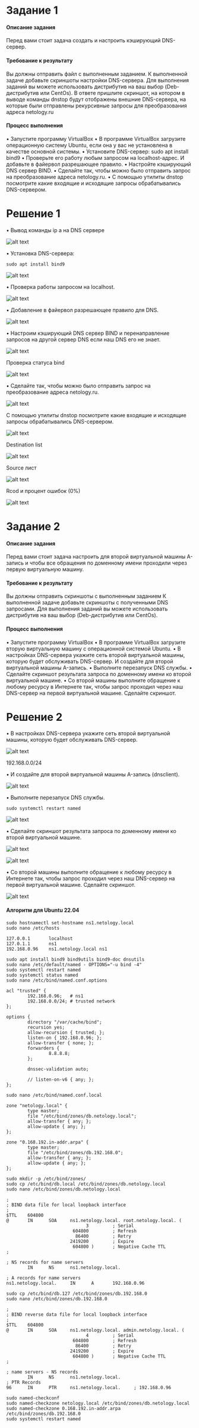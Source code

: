 # Задание 1

#### Описание задания

Перед вами стоит задача создать и настроить кэширующий DNS-сервер.

#### Требование к результату

Вы должны отправить файл с выполненным заданием.
К выполненной задаче добавьте скриншоты настройки DNS-сервера.
Для выполнения заданий вы можете использовать дистрибутив на ваш выбор (Deb-дистрибутив или CentOs).
В ответе пришлите скриншот, на котором в выводе команды dnstop будут отображены внешние DNS-сервера, на которые были отправлены рекурсивные запросы для преобразования адреса netology.ru

#### Процесс выполнения

• Запустите программу VirtualBox
• В программе VirtualBox загрузите операционную систему Ubuntu, если она у вас не установлена в качестве основной системы.
• Установите DNS-сервер: sudo apt install bind9
• Проверьте его работу любым запросом на localhost-адрес. И добавьте в файервол разрешающее правило.
• Настройте кэширующий DNS сервер BIND.
• Сделайте так, чтобы можно было отправить запрос на преобразование адреса netology.ru.
• С помощью утилиты dnstop посмотрите какие входящие и исходящие запросы обрабатывались DNS-сервером.

# Решение 1

• Вывод команды ip a на DNS сервере

![alt text](img/image.png)

• Установка DNS-сервера: 

```
sudo apt install bind9
```

![alt text](img/image-1.png)

• Проверка работы запросом на localhost.

![alt text](img/image-2.png)

• Добавление в файервол разрешающее правило для DNS.

![alt text](img/image-3.png)

• Настроим кэширующий DNS сервер BIND и перенаправление запросов на другой сервер DNS если наш DNS его не знает.

![alt text](img/image-4.png)

Проверка статуса bind

![alt text](img/image-5.png)

• Сделайте так, чтобы можно было отправить запрос на преобразование адреса netology.ru.

![alt text](img/image-6.png)

С помощью утилиты dnstop посмотрите какие входящие и исходящие запросы обрабатывались DNS-сервером.

![alt text](img/image-7.png)

Destination list

![alt text](img/image-8.png)

Source лист

![alt text](img/image-9.png)

Rcod и процент ошибок (0%)

![alt text](img/image-10.png)

# Задание 2

#### Описание задания

Перед вами стоит задача настроить для второй виртуальной машины A-запись и чтобы все обращения по доменному имени проходили через первую виртуальную машину.

#### Требование к результату

Вы должны отправить скриншоты с выполненным заданием
К выполненной задаче добавьте скриншоты с полученными DNS запросами.
Для выполнения заданий вы можете использовать дистрибутив на ваш выбор (Deb-дистрибутив или CentOs).

#### Процесс выполнения

• Запустите программу VirtualBox
• В программе VirtualBox загрузите вторую виртуальную машину с операционной системой Ubuntu.
• В настройках DNS-сервера укажите сеть второй виртуальной машины, которую будет обслуживать DNS-сервер. И создайте для второй виртуальной машины A-запись.
• Выполните перезапуск DNS службы.
• Сделайте скриншот результата запроса по доменному имени ко второй виртуальной машине.
• Со второй машины выполните обращение к любому ресурсу в Интернете так, чтобы запрос проходил через наш DNS-сервер на первой виртуальной машине. Сделайте скриншот.

# Решение 2

• В настройках DNS-сервера укажите сеть второй виртуальной машины, которую будет обслуживать DNS-сервер.

![alt text](img/image-11.png)

192.168.0.0/24

• И создайте для второй виртуальной машины A-запись (dnsclient).

![alt text](img/image-12.png)

• Выполните перезапуск DNS службы.

```
sudo systemctl restart named
```

![alt text](img/image-13.png)

• Сделайте скриншот результата запроса по доменному имени ко второй виртуальной машине.

![alt text](img/image-14.png)

![alt text](img/image-15.png)

• Со второй машины выполните обращение к любому ресурсу в Интернете так, чтобы запрос проходил через наш DNS-сервер на первой виртуальной машине. Сделайте скриншот.

![alt text](img/image-16.png)

#### Алгоритм для Ubuntu 22.04

```
sudo hostnamectl set-hostname ns1.netology.local
sudo nano /etc/hosts
```

```
127.0.0.1       localhost
127.0.1.1       ns1
192.168.0.96    ns1.netology.local ns1
```

```
sudo apt install bind9 bind9utils bind9-doc dnsutils
sudo nano /etc/default/named - OPTIONS="-u bind -4"
sudo systemctl restart named
sudo systemctl status named
sudo nano /etc/bind/named.conf.options
```

```
acl "trusted" {
        192.168.0.96;   # ns1
        192.168.0.0/24; # trusted network
};

options {
        directory "/var/cache/bind";
        recursion yes;
        allow-recursion { trusted; };
        listen-on { 192.168.0.96; };
        allow-transfer { none; };
        forwarders {
                8.8.8.8;
        };

        dnssec-validation auto;

        // listen-on-v6 { any; };
};
```

```
sudo nano /etc/bind/named.conf.local
```

```
zone "netology.local" {
        type master;
        file "/etc/bind/zones/db.netology.local";
        allow-transfer { any; };
        allow-update { any; };
};

zone "0.168.192.in-addr.arpa" {
        type master;
        file "/etc/bind/zones/db.192.168.0";
        allow-transfer { any; };
        allow-update { any; };
};
```

```
sudo mkdir -p /etc/bind/zones/
sudo cp /etc/bind/db.local /etc/bind/zones/db.netology.local
sudo nano /etc/bind/zones/db.netology.local
```

```
;
; BIND data file for local loopback interface
;
$TTL    604800
@       IN      SOA     ns1.netology.local. root.netology.local. (
                              3         ; Serial
                         604800         ; Refresh
                          86400         ; Retry
                        2419200         ; Expire
                         604800 )       ; Negative Cache TTL
;

; NS records for name servers
        IN      NS      ns1.netology.local.

; A records for name servers
ns1.netology.local.     IN      A       192.168.0.96
```

```
sudo cp /etc/bind/db.127 /etc/bind/zones/db.192.168.0
sudo nano /etc/bind/zones/db.192.168.0
```

```
;
; BIND reverse data file for local loopback interface
;
$TTL    604800
@       IN      SOA     ns1.netology.local. admin.netology.local. (
                              4         ; Serial
                         604800         ; Refresh
                          86400         ; Retry
                        2419200         ; Expire
                         604800 )       ; Negative Cache TTL
;

; name servers - NS records
        IN      NS      ns1.netology.local.
; PTR Records
96      IN      PTR     ns1.netology.local.     ; 192.168.0.96
```

```
sudo named-checkconf
sudo named-checkzone netology.local /etc/bind/zones/db.netology.local
sudo named-checkzone 0.168.192.in-addr.arpa /etc/bind/zones/db.192.168.0
sudo systemctl restart named
```